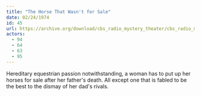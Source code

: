 ```yaml
---
title: "The Horse That Wasn't for Sale"
date: 02/24/1974
id: 45
url: https://archive.org/download/cbs_radio_mystery_theater/cbs_radio_mystery_theater-0001-0050.zip/cbs_radio_mystery_theater-0001-0050%2Fcbsrmt_0045_the_horse_that_wasnt_for_sale.mp3
actors:
  - 94
  - 64
  - 63
  - 95
---
```

Hereditary equestrian passion notwithstanding, a woman has to put up her horses for sale after her father's death. All except one that is fabled to be the best to the dismay of her dad's rivals.